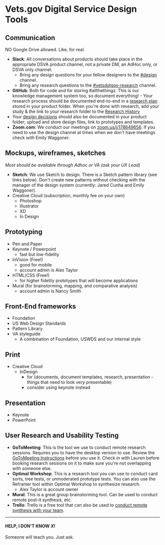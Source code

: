 
# Vets.gov Digital Service Design Tools 


## Communication
NO Google Drive allowed. Like, for real. 
- **Slack**: All conversations about products should take place in the appropriate DSVA product channel, not a private DM, an AdHoc only, or DSVA only channel. 
  - Bring any design questions for your fellow designers to the [#design](https://dsva.slack.com/channels/design) channel. 
  - Bring any research questions to the [#vetsdotgov-research](https://dsva.slack.com/channels/vetsdotgov-research) channel. 
- **GitHub**: Both for code and for storing #allthethingz. This is our knowledge management system too, so document everything!   - Your research process should be documented end-to-end in a [research plan](https://github.com/department-of-veterans-affairs/va.gov-team/blob/master/platform/research/research-plan-template.md) stored in your product folder. When you're done with research, add your study & the link to your research folder to the [Research History](https://github.com/department-of-veterans-affairs/va.gov-team/blob/master/platform/research/research-history.md)     
- Your [design decisions](https://github.com/department-of-veterans-affairs/va.gov-team/tree/master/platform/design) should also be documented in your product folder; upload and store design files, link to prototypes and templates.  
- **Zoom.com**: We conduct our meetings on [zoom.us/j/178649656](https://zoom.us/j/178649656). If you need to use the design channel at times when we don't have meetings check with Emily Waggoner.

## Mockups, wireframes, sketches
_*Most* should be available through Adhoc or VA (ask your UX Lead)_
- **Sketch**: We use Sketch to design. There is a Sketch pattern library (see links below). Don't create new patterns without checking with the manager of the design system (currently: Jared Cunha and Emily Waggoner). 
- Creative Cloud (subscription, monthly fee on your own)
  - Photoshop
  - Illustrator
  - XD
  - In Design

## Prototyping
- Pen and Paper
- Keynote / Powerpoint
  - fast but low-fidelity
- InVision (Free!)
  - good for mobile
  - account admin is Alex Taylor
- HTML/CSS (Free!)
  - for higher fidelity prototypes that will become applications
- Mural (for brainstorming, mapping, and comparative analysis)
  - account admin is Nancy Smith

## Front-End frameworks
- Foundation
- US Web Design Standards
- Pattern Library
- VA styleguide
  - A combination of Foundation, USWDS and our internal style 

## Print
- Creative Cloud 
  - InDesign 
    - for (documents, document templates, research, presentation - things that need to look very presentable)
    - consider using keynote instead

## Presentation
- Keynote
- PowerPoint

## User Research and Usability Testing
- **GoToMeeting**: This is the tool we use to conduct remote research sessions. Requires you to have the desktop version to use. Review the [GoToMeeting Instructions](https://github.com/department-of-veterans-affairs/va.gov-team/tree/master/platform/research/during-research) before you use it. Check in with Lauren before booking research sessions on it to make sure you're not overlapping with someone else. 
- **Optimal Workshop**: This is a research tool you can use to conduct card sorts, tree tests, or unmoderated prototype tests. You can also use the Reframer tool within Optimal Workshop to synthesize research. 
  - Alex Taylor is account owner
- **Mural**: This is a great group brainstorming tool. Can be used to conduct remote post-it synthesis, etc. 
- **Trello**: Trello is a free tool that can also be used to [conduct remote synthesis with your team](https://builttoadapt.io/using-trello-for-user-research-synthesis-fb1abdfc7c4b). 

--------

#### HELP, I DON'T KNOW *X*!
Someone will teach you. Just ask.
